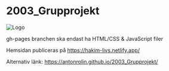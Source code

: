# 2003_Grupprojekt

![Logo](https://github.com/AntonRolin/2003_Grupprojekt/blob/gh-pages/images/LogoV3.jpg?raw=true)

gh-pages branchen ska endast ha HTML/CSS & JavaScript filer

Hemsidan publiceras på https://hakim-livs.netlify.app/

Alternativ länk: https://antonrolin.github.io/2003_Grupprojekt/
